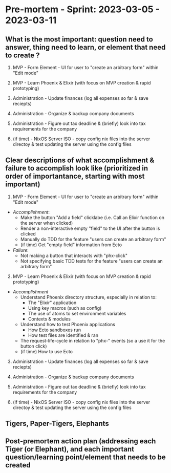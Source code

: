 # Pre-mortem - Sprint: 2023-03-05 - 2023-03-11


## What is the most important: question need to answer, thing need to learn, or element that need to create ?

1. MVP - Form Element - UI for user to "create an arbitrary form" within "Edit mode"
2. MVP - Learn Phoenix & Elixir (with focus on MVP creation & rapid prototyping)

3. Administration - Update finances (log all expenses so far & save reciepts)
4. Administration - Organize & backup company documents
5. Administration - Figure out tax deadline & (briefly) look into tax requirements for the company

7. (if time) - NixOS Server ISO - copy config nix files into the server directoy & test updating the server using the config files

## Clear descriptions of what accomplishment & failure to accomplish look like (prioritized in order of importantance, starting with most important)

1. MVP - Form Element - UI for user to "create an arbitrary form" within "Edit mode"
  - *Accomplishment*:
    - Make the button "Add a field" clicklabe (i.e. Call an Elixir function on the server when clicked)
    - Render a non-interactive empty "field" to the UI after the button is clicked
    - Manually do TDD for the feature "users can create an arbitrary form"
    - (if time) Get "empty field" information from Ecto
  - *Failure*:
    - Not making a button that interacts with "phx-click"
    - Not specifying basic TDD tests for the feature "users can create an arbitrary form"

2. MVP - Learn Phoenix & Elixir (with focus on MVP creation & rapid prototyping)
  - *Accomplishment*
    - Understand Phoenix directory structure, especially in relation to:
      - The "Elixir" application
      - Using key macros (such as config)
      - The use of atoms to set environment variables
      - Contexts & modules
    - Understand how to test Phoenix applications
      - How Ecto sandboxes run
      - How test files are identified & ran
    - The request-life-cycle in relation to "phx-" events (so a use it for the button click)
    - (if time) How to use Ecto

3. Administration - Update finances (log all expenses so far & save reciepts)
4. Administration - Organize & backup company documents
5. Administration - Figure out tax deadline & (briefly) look into tax requirements for the company

7. (if time) - NixOS Server ISO - copy config nix files into the server directoy & test updating the server using the config files

## Tigers, Paper-Tigers, Elephants
## Post-premortem action plan (addressing each Tiger (or Elephant), and each important question/learning point/element that needs to be created
